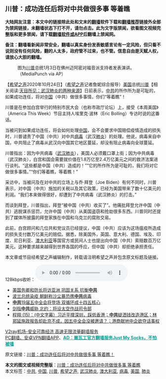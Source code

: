  <h2>川普：成功连任后将对中共做很多事 等着瞧</h2> <p class="notice"><b>大陆网友注意：本文中的链接除此处和文末的<a href="https://github.com/bannedbook/fanqiang" >翻墙</a>软件下载和<a href="https://github.com/killgcd/justmysocks/blob/master/README.md">翻墙推荐</a>链接外全部为禁网链接，未翻墙状态下打不开，请勿点击。此为文字版禁闻，欲看图文视频完整版和更多禁闻，请下载<a href="https://github.com/bannedbook/fanqiang">翻墙软件或APP</a>后翻墙上禁闻网。</p><p>备注：翻墙看新闻非常安全，翻墙以真实身份发表敏感言论有一定风险，但只看不说则没有任何风险，翻的人太多，政府管不过来，也不管。信息自由是天赋人权，请放心大胆的翻墙。</b></p>  <div class="entry"> <figure><figcaption>图为<a href="https://www.bannedbook.org/bnews/tag/%e5%b7%9d%e6%99%ae/" class="st_tag internal_tag" rel="tag" title="标签 川普 下的日志">川普</a>总统1月3日在佛州迈阿密对福音派支持者发表演讲。（MediaPunch via AP）</figcaption></figure> <p>【<span class='wp_keywordlink_affiliate'><a href="https://www.soundofhope.org" title="希望之声" target="_blank">希望之声</a></span>2020年10月24日】（<a href="https://www.bannedbook.org/bnews/tag/%e5%b8%8c%e6%9c%9b%e4%b9%8b%e5%a3%b0/" class="st_tag internal_tag" rel="tag" title="标签 希望之声 下的日志">希望之声</a>记者詹妮综合报导）<a href="https://www.bannedbook.org/bnews/tag/%e7%be%8e%e5%9b%bd/" class="st_tag internal_tag" rel="tag" title="标签 美国 下的日志">美国</a>总统<span class='wp_keywordlink'><a href="https://www.bannedbook.org/bnews/comments/20200816/1381118.html" title="天目所见：川普将再赢总统大选 共和党掌参众两院" target="_blank">川普</a></span>【相关阅读:<a href='https://www.bannedbook.org/bnews/comments/20200816/1381123.html' target='_blank'>天目所见：武汉肺炎的两种来源</a>】日前表示，<a href="https://www.bannedbook.org/bnews/tag/%e4%b8%ad%e5%85%b1/" class="st_tag internal_tag" rel="tag" title="标签 中共 下的日志">中共</a>的所作所为是可耻的，如果成功连任，将对<span class='wp_keywordlink_affiliate'><a href="https://www.bannedbook.org/" title="中国" target="_blank">中国</a></span>（中共）做很多事情，你们“等着瞧”！</p> <p>川普是在参加白宫举行的特别市民大会（也称市政厅论坛）上，接受《本周美国》（America This Week）节目主持人埃里克·波林（Eric Bolling）专访时说的这番话。</p> <p>当被问到如果成功连任，将会如何处理<a href="https://www.bannedbook.org/bnews/tag/%E4%B8%AD%E5%9B%BD/" class="st_tag internal_tag" rel="tag" title="标签 中国 下的日志">中国</a>，会不会要求中国赔偿疫情造成的损失时，川普谴责了中国（中共）对中共<a href="https://www.bannedbook.org/bnews/tag/%e7%97%85%e6%af%92/" class="st_tag internal_tag" rel="tag" title="标签 病毒 下的日志">病毒</a>（武汉<a href="https://www.bannedbook.org/bnews/tag/%e8%82%ba%e7%82%8e/" class="st_tag internal_tag" rel="tag" title="标签 肺炎 下的日志">肺炎</a>）的处理。他说，病毒来自中国，中共阻止了病毒从武汉向中国其它地区蔓延，却没有阻止病毒向全球蔓延。</p>  <p>川普指出：因为中共病毒（<a href="https://www.bannedbook.org/bnews/tag/%e6%ad%a6%e6%b1%89%e8%82%ba%e7%82%8e/" class="st_tag internal_tag" rel="tag" title="标签 武汉肺炎 下的日志">武汉肺炎</a>），美国人必须戴口罩上街；因为中共病毒（武汉肺炎），白宫和国会需要就价值在1.8万亿至2.4万亿美元之间的救济法案进行谈判。“这些都是中国（中共）造成的！”“它的所作所为是可耻的，我们将对它做很多事情。”“你们等着瞧，等着瞧！”</p> <p>采访中，当被问及在对中共的立场上与乔·拜登（Joe Biden）有何不同时，川普表示，对中国（中共）施加的关税以及其它政策，已经为美国带来了数十亿美元的利润。“我们本来做得很好，却遭到了中共病毒（武汉肺炎）的打击。”</p> <p>而谈到拜登，川普指出，拜登“被中国（中共）收买了”。他痛批拜登允许中国（中共）逃脱谋杀惩罚，允许中国（中共）从美国盗窃和抢劫很多东西。川普同时还提到了媒体所披露的拜登家族在中国和乌克兰的腐败交易。</p>  <p>此前，白宫顾问和几位共和党议员已经提议，中国（中共）应该为这场瘟疫所造成的损失支付数万亿美元的赔偿。据悉，除美国外，英国、意大利、德国、埃及、印度、尼日利亚、<a href="https://www.bannedbook.org/bnews/tag/%e6%be%b3%e5%a4%a7%e5%88%a9%e4%ba%9a/" class="st_tag internal_tag" rel="tag" title="标签 澳大利亚 下的日志">澳大利亚</a>等国官方或民间人士也提出向中国（中共）索赔数百万亿美元。这种要求越来越得到世界各国的呼应，但中国（中共）却拒绝承担责任。</p> <p>本文章或节目经希望之声编辑制作，转载请注明希望之声并包含原文标题及链接。</p> <p>128kbps收听：<audio controls="controls" type="audio/mpeg" preload="metadata" src="https://media.soundofhope.org/audio04/2020-10/--1603561620299.mp3"></audio></p>  <ul class='op-related-articles' title='相关阅读'> <li><a href='https://www.bannedbook.org/bnews/bannedvideo/20201025/1419714.html' target='_blank'>美国务卿和防长将访亚洲 巩固关系 抗衡<b>中共</b></a></li> <li><a href='https://www.bannedbook.org/bnews/bannedvideo/20201025/1419713.html' target='_blank'>波兰总统染疫 朝鲜称沙尘暴恐携<b>中共</b>病毒</a></li> <li><a href='https://www.bannedbook.org/bnews/headline/20201024/1419686.html' target='_blank'><b>中共</b>19届五中全会将登场 双循环成十四五核心</a></li> <li><a href='https://www.bannedbook.org/bnews/taiwannews/20201024/1419681.html' target='_blank'>剑指<b>中共</b>威胁 北约：将设太空作战司令部</a></li> <li><a href='https://www.bannedbook.org/bnews/bannedvideo/20201024/1419665.html' target='_blank'>程翔 (15)：(中文字幕）习近平撑深圳，踩低香港；<b>中共</b>疑洒钱改造港区；林郑延施政报告却赴京不成，因五中全会没被邀请？；港商献地中企欲夺话事权</a></li> </ul> <p class="texttj"> <a href="https://www.bannedbook.org/forum23/topic22702.html" target="_blank">V2ray机场-安全可靠经济 高速无限流量翻墙服务</a><br/> <a href="https://github.com/bannedbook/fanqiang/wiki/%E7%A6%81%E9%97%BB%E7%BD%91%E5%AE%89%E5%8D%93%E7%BF%BB%E5%A2%99%E6%96%B0%E9%97%BBAPP" target="_blank">PC翻墙、安卓VPN翻墙APP</a>、<span onclick="window.open('https://github.com/killgcd/justmysocks/blob/master/README.md')" style="font-weight:bold;color:#00A191;cursor:pointer;text-decoration:underline;outline:none">AD：搬瓦工官方翻墙服务Just My Socks，不怕被墙</span></p><p>原文链接：<a class="src_link"  href="https://www.soundofhope.org/post/435577" target="_blank">川普：成功连任后将对中共做很多事 等着瞧！</a></p><a name='sharetosocial'></a>       <div><b>本文的图文或视频完整版</b>：<a href='https://www.bannedbook.org/bnews/comments/20201025/1419727.html'>川普：成功连任后将对中共做很多事 等着瞧</a></div>  </div><!--END ENTRY--> <div class="postfooter"> <div>本文标签：<a href="https://www.bannedbook.org/bnews/tag/%e4%b8%ad%e5%85%b1/" rel="tag">中共</a>, <a href="https://www.bannedbook.org/bnews/tag/%E4%B8%AD%E5%9B%BD/" rel="tag">中国</a>, <a href="https://www.bannedbook.org/bnews/tag/%e5%b7%9d%e6%99%ae/" rel="tag">川普</a>, <a href="https://www.bannedbook.org/bnews/tag/%e5%b8%8c%e6%9c%9b%e4%b9%8b%e5%a3%b0/" rel="tag">希望之声</a>, <a href="https://www.bannedbook.org/bnews/tag/%e6%ad%a6%e6%b1%89%e8%82%ba%e7%82%8e/" rel="tag">武汉肺炎</a>, <a href="https://www.bannedbook.org/bnews/tag/%e6%be%b3%e5%a4%a7%e5%88%a9%e4%ba%9a/" rel="tag">澳大利亚</a>, <a href="https://www.bannedbook.org/bnews/tag/%e7%97%85%e6%af%92/" rel="tag">病毒</a>, <a href="https://www.bannedbook.org/bnews/tag/%e7%be%8e%e5%9b%bd/" rel="tag">美国</a>, <a href="https://www.bannedbook.org/bnews/tag/%e8%82%ba%e7%82%8e/" rel="tag">肺炎</a></div>  </div><!--END POSTFOOTER--> 